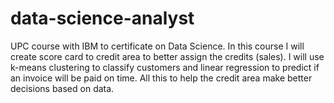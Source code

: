 # data-science-analyst
UPC course with IBM to certificate on Data Science. In this course I will create score card to credit area to better assign the credits (sales). I will use k-means clustering to classify customers and linear regression to predict if an invoice will be paid on time. All this to help the credit area make better decisions based on data.
